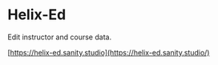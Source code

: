 # Helix-Ed

Edit instructor and course data.

[https://helix-ed.sanity.studio](https://helix-ed.sanity.studio/)
